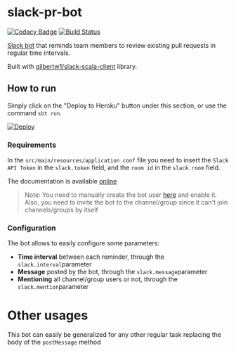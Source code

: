 # slack-pr-bot

[![Codacy Badge](https://api.codacy.com/project/badge/ce7e7c4216fd425ebdbff658dca70b34)](https://www.codacy.com)
[![Build Status](https://travis-ci.org/pedrorijo91/slack-pr-bot.svg?branch=master)](https://travis-ci.org/pedrorijo91/slack-pr-bot)

[Slack bot](https://api.slack.com/bot-users) that reminds team members to review existing pull requests in regular time intervals.

Built with [gilbertw1/slack-scala-client](https://github.com/gilbertw1/slack-scala-client) library.

## How to run
Simply click on the "Deploy to Heroku" button under this section, or use the command `sbt run`.

[![Deploy](https://www.herokucdn.com/deploy/button.png)](https://heroku.com/deploy)

### Requirements
In the `src/main/resources/application.conf` file you need to insert the `Slack API Token` in the `slack.token` field, and the `room id` in the `slack.room` field.

The documentation is available [online](https://api.slack.com/bot-users)

> Note: You need to manually create the bot user [here](https://my.slack.com/services/new/bot) and enable it.
Also, you need to invite the bot to the channel/group since it can't join channels/groups by itself

### Configuration

The bot allows to easily configure some parameters:

* **Time interval** between each reminder, through the `slack.interval`parameter
* **Message** posted by the bot, through the `slack.message`parameter
* **Mentioning** all channel/group users or not, through the `slack.mention`parameter

# Other usages

This bot can easily be generalized for any other regular task replacing the body of the `postMessage` method
